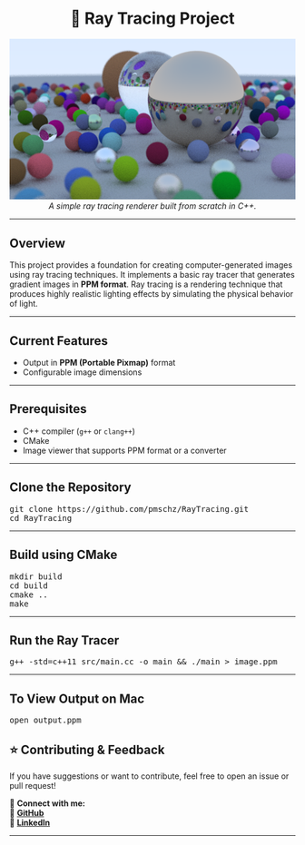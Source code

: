 <h1 align="center">🌟 Ray Tracing Project</h1>

<p align="center">
  <img src="images/final.png" width="600" alt="Sample Render">
  <br>
  <i>A simple ray tracing renderer built from scratch in C++.</i>
</p>

---

## Overview
<p>
This project provides a foundation for creating computer-generated images using ray tracing techniques. 
It implements a basic ray tracer that generates gradient images in <b>PPM format</b>. Ray tracing is a 
rendering technique that produces highly realistic lighting effects by simulating the physical behavior of light.
</p>

---

## Current Features
<ul>
  <li> Output in <b>PPM (Portable Pixmap)</b> format</li>
  <li> Configurable image dimensions</li>
</ul>

---

## Prerequisites
<ul>
  <li> C++ compiler (<code>g++</code> or <code>clang++</code>)</li>
  <li> CMake</li>
  <li> Image viewer that supports PPM format or a converter</li>
</ul>

---

##  Clone the Repository
<pre>
git clone https://github.com/pmschz/RayTracing.git
cd RayTracing
</pre>

---

##  Build using CMake
<pre>
mkdir build
cd build
cmake ..
make
</pre>

---

##  Run the Ray Tracer
<pre>
g++ -std=c++11 src/main.cc -o main && ./main > image.ppm
</pre>

---

##  To View Output on Mac
<pre>
open output.ppm
</pre>

## ⭐ Contributing & Feedback
<p>If you have suggestions or want to contribute, feel free to open an issue or pull request!</p>

📩 <b>Connect with me:</b>  
🔗 <a href="https://github.com/pmschz"><b>GitHub</b></a>  
🔗 <a href="https://www.linkedin.com/in/paulinasanchez177/"><b>LinkedIn</b></a>  

---

